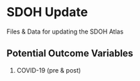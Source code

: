 # SDOH Update
 Files & Data for updating the SDOH Atlas

## Potential Outcome Variables
1. COVID-19 (pre & post)

